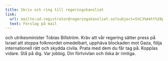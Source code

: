 ```yaml
---
title: Skriv och ring till regeringskansliet
link:
  url: mailto:ud.registrator@regeringskansliet.se?subject=S%C3%A4tt%20press%20p%C3%A5%20Israel%20att%20stoppa%20folkmordet&body=Tobias%20Billstr%C3%B6m%2C%0AJag%20skriver%20till%20dig%20f%C3%B6r%20att%20kr%C3%A4va%20att%20regeringen%20s%C3%A4tter%20press%20p%C3%A5%20Israel%20att%20stoppa%20folkmordet%20omedelbart%2C%20upph%C3%A4va%20blockaden%20mot%20Gaza%2C%20f%C3%B6lja%20internationell%20r%C3%A4tt%20och%20skydda%20civila.%0A%0Ah%C3%A4lsningar
  text: Förslag på mail
---
```

och utrikesminister Tobias Billström. Kräv att vår regering sätter press på Israel att stoppa folkmordet omedelbart, upphäva blockaden mot Gaza, följa internationell rätt och skydda civila. Prata med dem du får tag på. Kopplas vidare. Stå på dig. Var jobbig. Din förtvivlan och ilska är rimliga.
